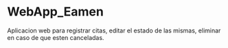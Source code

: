 # WebApp_Eamen
Aplicacion web para registrar citas, editar el estado de las mismas, eliminar en caso de que esten canceladas.
